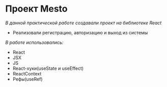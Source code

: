 # Проект Mesto

*В данной практической работе создавали проект на библиотеке React*
* Реализовали регистрацию, авторизацию и выход из системы 

*В работе использовались:* 
* React
* JSX
* JS
* React-хуки(useState и useEffect)
* ReactContext
* Рефы(useRef)

